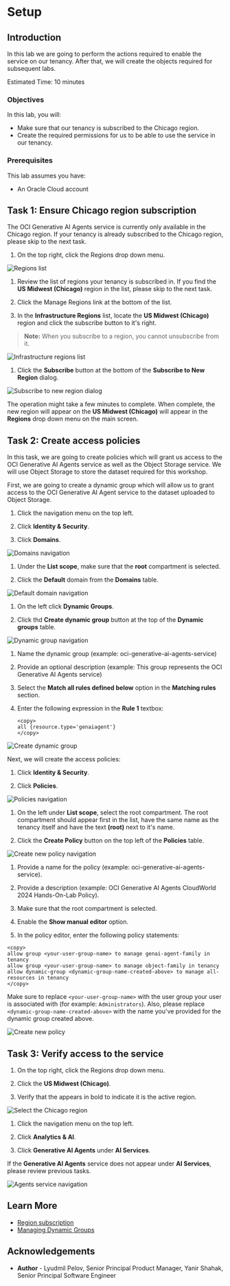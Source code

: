 # Setup

## Introduction

In this lab we are going to perform the actions required to enable the service on our tenancy.
After that, we will create the objects required for subsequent labs.

Estimated Time: 10 minutes

### Objectives

In this lab, you will:

* Make sure that our tenancy is subscribed to the Chicago region.
* Create the required permissions for us to be able to use the service in our tenancy.

### Prerequisites

This lab assumes you have:

* An Oracle Cloud account

## Task 1: Ensure Chicago region subscription

The OCI Generative AI Agents service is currently only available in the Chicago region.
If your tenancy is already subscribed to the Chicago region, please skip to the next task.

1. On the top right, click the Regions drop down menu.

  ![Regions list](./images/regions-list.png)

1. Review the list of regions your tenancy is subscribed in. If you find the **US Midwest (Chicago)** region in the list, please skip to the next task.

1. Click the Manage Regions link at the bottom of the list.

1. In the **Infrastructure Regions** list, locate the **US Midwest (Chicago)** region and click the subscribe button to it's right.

  > **Note:** When you subscribe to a region, you cannot unsubscribe from it.

  ![Infrastructure regions list](./images/infrastructure-regions.png)

1. Click the **Subscribe** button at the bottom of the **Subscribe to New Region** dialog.

  ![Subscribe to new region dialog](./images/subscribe-new-region-dialog.png)

The operation might take a few minutes to complete. When complete, the new region will appear on the **US Midwest (Chicago)** will appear in the **Regions** drop down menu on the main screen.

## Task 2: Create access policies

In this task, we are going to create policies which will grant us access to the OCI Generative AI Agents service as well as the Object Storage service.
We will use Object Storage to store the dataset required for this workshop.

First, we are going to create a dynamic group which will allow us to grant access to the OCI Generative AI Agent service to the dataset uploaded to Object Storage.

1. Click the navigation menu on the top left.

1. Click **Identity & Security**.

1. Click **Domains**.

  ![Domains navigation](./images/domains-navigation.png)

1. Under the **List scope**, make sure that the **root** compartment is selected.

1. Click the **Default** domain from the **Domains** table.

  ![Default domain navigation](./images/default-domain-navigation.png)

1. On the left click **Dynamic Groups**.

1. Click thd **Create dynamic group** button at the top of the **Dynamic groups** table.

  ![Dynamic group navigation](./images/dynamic-group.png)

1. Name the dynamic group (example: oci-generative-ai-agents-service)

1. Provide an optional description (example: This group represents the OCI Generative AI Agents service)

1. Select the **Match all rules defined below** option in the **Matching rules** section.

1. Enter the following expression in the **Rule 1** textbox:

    ```text
    <copy>
    all {resource.type='genaiagent'}
    </copy>
    ```

  ![Create dynamic group](./images/create-dynamic-group.png)

Next, we will create the access policies:

1. Click **Identity & Security**.

1. Click **Policies**.

  ![Policies navigation](./images/policies-navigation.png)

1. On the left under **List scope**, select the root compartment. The root compartment should appear first in the list, have the same name as the tenancy itself and have the text **(root)** next to it's name.

1. Click the **Create Policy** button on the top left of the **Policies** table.

  ![Create new policy navigation](./images/create-new-policy-navigation.png)

1. Provide a name for the policy (example: oci-generative-ai-agents-service).

1. Provide a description (example: OCI Generative AI Agents CloudWorld 2024 Hands-On-Lab Policy).

1. Make sure that the root compartment is selected.

1. Enable the **Show manual editor** option.

1. In the policy editor, enter the following policy statements:

  ```text
  <copy>
  allow group <your-user-group-name> to manage genai-agent-family in tenancy
  allow group <your-user-group-name> to manage object-family in tenancy
  allow dynamic-group <dynamic-group-name-created-above> to manage all-resources in tenancy
  </copy>
  ```

  Make sure to replace `<your-user-group-name>` with the user group your user is associated with (for example: `Administrators`).
  Also, please replace `<dynamic-group-name-created-above>` with the name you've provided for the dynamic group created above.

  ![Create new policy](./images/create-new-policy.png)

## Task 3: Verify access to the service

1. On the top right, click the Regions drop down menu.

1. Click the **US Midwest (Chicago)**.

1. Verify that the appears in bold to indicate it is the active region.

  ![Select the Chicago region](./images/select-chicago-region.png)

1. Click the navigation menu on the top left.

1. Click **Analytics & AI**.

1. Click **Generative AI Agents** under **AI Services**.
  
  If the **Generative AI Agents** service does not appear under **AI Services**, please review previous tasks.

  ![Agents service navigation](./images/agents-service-navigation.png)

## Learn More

* [Region subscription](https://docs.oracle.com/en-us/iaas/Content/Identity/Tasks/managingregions.htm#ariaid-title7)
* [Managing Dynamic Groups](https://docs.oracle.com/en-us/iaas/Content/Identity/Tasks/managingdynamicgroups.htm)

## Acknowledgements

* **Author** - Lyudmil Pelov, Senior Principal Product Manager, Yanir Shahak, Senior Principal Software Engineer
